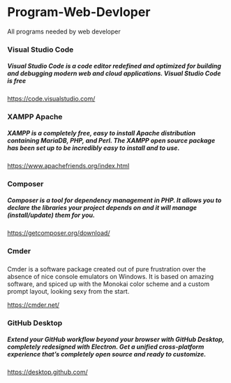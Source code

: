 # Program-Web-Devloper
All programs needed by web developer

### Visual Studio Code 
##### Visual Studio Code is a code editor redefined and optimized for building and debugging modern web and cloud applications. Visual Studio Code is free
https://code.visualstudio.com/

### XAMPP Apache
##### XAMPP is a completely free, easy to install Apache distribution containing MariaDB, PHP, and Perl. The XAMPP open source package has been set up to be incredibly easy to install and to use.
https://www.apachefriends.org/index.html

### Composer 
##### Composer is a tool for dependency management in PHP. It allows you to declare the libraries your project depends on and it will manage (install/update) them for you.
https://getcomposer.org/download/

### Cmder 
##### 
Cmder is a software package created out of pure frustration over the absence of nice console emulators on Windows. It is based on amazing software, and spiced up with the Monokai color scheme and a custom prompt layout, looking sexy from the start.

https://cmder.net/

### GitHub Desktop
#####  Extend your GitHub workflow beyond your browser with GitHub Desktop, completely redesigned with Electron. Get a unified cross-platform experience that’s completely open source and ready to customize. 
https://desktop.github.com/

